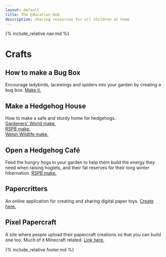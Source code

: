 ```yaml
---
layout: default
title: The Education Hub
description: sharing resources for all children at home
---
```


{% include_relative nav.md %}

# Crafts


## How to make a Bug Box
Encourage ladybirds, lacewings and spiders into your garden by creating a bug box. [Make it.](https://www.gardenersworld.com/how-to/diy/how-to-make-a-bug-box/)

## Make a Hedgehog House
How to make a safe and sturdy home for hedgehogs. 
<br>[Gardeners' World make.](https://www.gardenersworld.com/how-to/diy/how-to-make-a-hedgehog-house/)
<br>[RSPB make.](https://www.rspb.org.uk/get-involved/activities/give-nature-a-home-in-your-garden/garden-activities/giveahogahome/)
<br>[Welsh Wildlife make.](https://www.welshwildlife.org/wp-content/uploads/2011/07/Hedghog-box-leaflet.pdf)

## Open a Hedgehog Café
Feed the hungry hogs in your garden to help them build the energy they need when raising hoglets, and their fat reserves for their long winter hibernation. [RSPB make.](https://www.rspb.org.uk/get-involved/activities/give-nature-a-home-in-your-garden/garden-activities/openahedgehogcafe/)

## Papercritters
An online application for creating and sharing digital paper toys. [Create here.](http://www.papercritters.com/pc.php)

## Pixel Papercraft
A site where people upload their papercraft creations so that you can build one too. Much of it Minecraft related. [Link here.](http://www.pixelpapercraft.com)

{% include_relative footer.md %}
